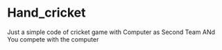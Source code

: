 # Hand_cricket
Just a simple code of cricket game with Computer as Second Team ANd You compete with the computer

